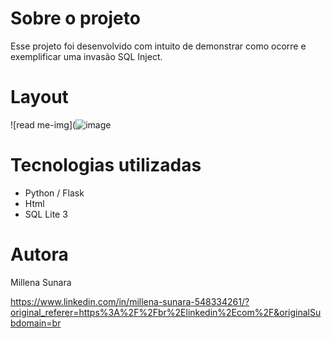 # Sobre o projeto
Esse projeto foi desenvolvido com intuito de demonstrar como ocorre e exemplificar uma invasão SQL Inject. 

# Layout 
![read me-img](![image](https://github.com/millenasunara/SQL-Injection/assets/148871283/0d0dc415-3b9d-401e-898b-490a1e7bce4d)

# Tecnologias utilizadas
- Python / Flask
- Html
- SQL Lite 3
  
# Autora

Millena Sunara

https://www.linkedin.com/in/millena-sunara-548334261/?original_referer=https%3A%2F%2Fbr%2Elinkedin%2Ecom%2F&originalSubdomain=br
